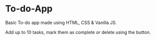 # To-do-App
 Basic To-do app made using HTML, CSS & Vanilla JS. 
 
 Add up to 10 tasks, mark them as complete or delete using the button.
